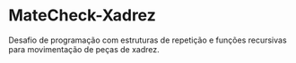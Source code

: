 # MateCheck-Xadrez
Desafio de programação com estruturas de repetição e funções recursivas para movimentação de peças de xadrez.
